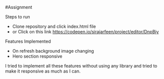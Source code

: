 #Assignment

Steps to run 
- Clone repository and click index.html file 
- or Click on this link https://codepen.io/sirajarfeen/project/editor/DnpBjy

Features Implemented 
- On refresh background image changing
- Hero section responsive


I tried to implement all these features without using any library and tried to make it responsive as much as I can.
